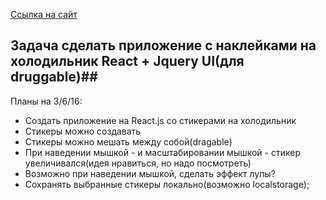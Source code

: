 [Ссылка на сайт](http://easy-import.ru "Ссылка на сайт с холодильником")
## Задача сделать приложение с наклейками на холодильник React + Jquery UI(для  druggable)##

Планы на 3/6/16:

* Создать приложение на React.js cо стикерами на холодильник
* Стикеры можно создавать
* Стикеры можно мешать между собой(dragable)
* При наведении мышкой - и масштабировании мышкой - стикер увеличивался(идея нравиться, но надо посмотреть)
* Возможно при наведении мышкой, сделать эффект лупы?
* Сохранять выбранные стикеры локально(возможно localstorage);
